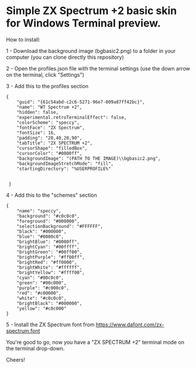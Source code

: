 
# Simple ZX Spectrum +2 basic skin for Windows Terminal preview.

How to install:

1 - Download the background image (bgbasic2.png) to a folder in your computer (you can clone directly this repository)

2 - Open the profiles.json file with the terminal settings (use the down arrow on the terminal, click "Settings")

3 - Add this to the profiles section

    {
        "guid": "{61c54abd-c2c6-5271-96e7-009a87ff42bc}",
        "name": "WT Spectrum +2",
        "hidden": false,
        "experimental.retroTerminalEffect": false,
        "colorScheme": "speccy",
        "fontFace": "ZX Spectrum",
        "fontSize": 16,
        "padding": "20,40,20,90",
        "tabTitle": "ZX SPECTRUM +2",
        "cursorShape": "filledBox",
        "cursorColor": "#0000ff",
        "backgroundImage": "(PATH TO THE IMAGE)\\bgbasic2.png",
        "backgroundImageStretchMode": "fill",
        "startingDirectory": "%USERPROFILE%"


     }

4 - Add this to the "schemes" section

    {
        "name": "speccy",
        "background": "#c0c0c0",
        "foreground": "#000000",
        "selectionBackground": "#FFFFFF",
        "black": "#000000",
        "blue": "#0000c0",
        "brightBlue": "#0000ff",
        "brightCyan": "#00ffff",
        "brightGreen": "#00ff00",
        "brightPurple": "#ff00ff",
        "brightRed": "#ff0000",
        "brightWhite": "#ffffff",
        "brightYellow": "#ffff00",
        "cyan": "#00c0c0",
        "green": "#00c000",
        "purple": "#c000c0",
        "red": "#c00000",
        "white": "#c0c0c0",
        "brightBlack": "#000000",
        "yellow": "#c0c000"
    }


5 - Install the ZX Spectrum font from https://www.dafont.com/zx-spectrum.font

You're good to go, now you have a "ZX SPECTRUM +2" terminal mode on the terminal drop-down.

Cheers!
